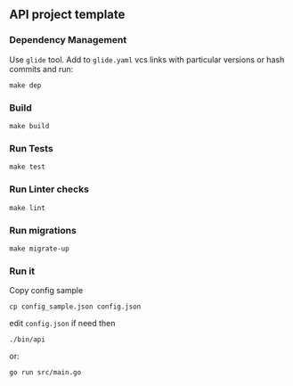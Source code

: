 ## API project template

### Dependency Management

Use ``glide`` tool. Add to ``glide.yaml`` vcs links with particular versions or hash commits and run:

``make dep``

### Build

``make build``

### Run Tests

``make test``

### Run Linter checks

``make lint``

### Run migrations

``make migrate-up``

### Run it

Copy config sample

``cp config_sample.json config.json``

edit ``config.json`` if need then

``./bin/api``

or:

``go run src/main.go``